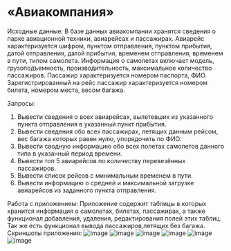 # «Авиакомпания»

Исходные данные:
В базе данных авиакомпании хранятся сведения о парке авиационной
техники, авиарейсах и пассажирах. Авиарейс характеризуется шифром, пунктом
отправления, пунктом прибытия, датой отправления, датой прибытия, временем
отправления, временем в пути, типом самолета. Информация о самолетах включает
модель, грузоподъемность, производительность, максимальное количество
пассажиров. Пассажир характеризуется номером паспорта, ФИО.
Зарегистрированный на рейс пассажир характеризуется номером билета, номером
места, весом багажа.

Запросы:
1) Вывести сведения о всех авиарейсах, вылетевших из указанного пункта
отправления в указанный пункт прибытия.
2) Вывести сведения обо всех пассажирах, летящих данным рейсом, вес багажа
которых равен нулю, упорядочить по ФИО.
3) Вывести сводную информацию обо всех полетах самолетов данного типа в
указанный период времени.
4) Вывести топ 5 авиарейсов по количеству перевезённых пассажиров.
5) Вывести список рейсов с минимальным временем в пути.
6) Вывести информацию о средней и максимальной загрузке авиарейсов из
заданного пункта отправления.

  Работа с приложением:
      Приложение содержит таблицы в которых хранится информация о самолетах, билетах, пассажирах, а также функционал добавления, удаления, редактирования полей этих таблиц. Так же есть функционал вывода пассажиров,летящих без багажа.
  Скриншоты приложения:
![image](https://github.com/SemyonDenisov/dotnet-2023/assets/91726358/c9af32ca-9d96-42f3-a837-75d13403471e)
![image](https://github.com/SemyonDenisov/dotnet-2023/assets/91726358/83872797-edee-4ca1-a2c3-435bd87c4c55)
![image](https://github.com/SemyonDenisov/dotnet-2023/assets/91726358/f86a452c-c6b0-4679-81f2-f4090e63a4bc)
![image](https://github.com/SemyonDenisov/dotnet-2023/assets/91726358/5502be7e-603d-4430-9b1b-30343e594db3)
![image](https://github.com/SemyonDenisov/dotnet-2023/assets/91726358/be9478e6-5925-41dd-b11a-aeb802db0e24)
![image](https://github.com/SemyonDenisov/dotnet-2023/assets/91726358/3f784675-35d2-4a9d-93ec-294a8cf07475)

